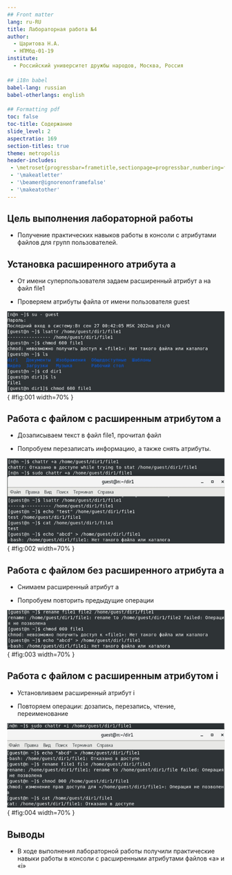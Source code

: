 ```yaml
---
## Front matter
lang: ru-RU
title: Лабораторная работа №4
author:
  - Царитова Н.А.
  - НПМбд-01-19
institute:
  - Российский университет дружбы народов, Москва, Россия

## i18n babel
babel-lang: russian
babel-otherlangs: english

## Formatting pdf
toc: false
toc-title: Содержание
slide_level: 2
aspectratio: 169
section-titles: true
theme: metropolis
header-includes:
 - \metroset{progressbar=frametitle,sectionpage=progressbar,numbering=fraction}
 - '\makeatletter'
 - '\beamer@ignorenonframefalse'
 - '\makeatother'
---
```


## Цель выполнения лабораторной работы

- Получение практических навыков работы в консоли с атрибутами файлов для групп пользователей.


## Установка расширенного атрибута a

- От имени суперпользователя задаем расширенный атрибут a на файл file1

- Проверяем атрибуты файла от имени пользователя guest


![Добавление расширенногго атрибута](image/1.jpg){ #fig:001 width=70% }

## Работа с файлом с расширенным атрибутом a
- Дозаписываем текст в файл file1, прочитал файл

- Попробуем перезаписать информацию, а также снять атрибуты.

![Работа с файлом от имени пользователя guest](image/2.jpg){ #fig:002 width=70% }

## Работа с файлом без расширенного атрибута a

- Снимаем расширенный атрибут a

- Попробуем повторить предыдущие операции

![Повторение операций без расширенного атрибута](image/3.jpg){ #fig:003 width=70% }

## Работа с файлом с расширенным атрибутом i

- Установливаем расширенный атрибут i

- Повторяем операции: дозапись, перезапись, чтение, переименование

![Повторение операций с атрибутом](image/4.jpg){ #fig:004 width=70% }


## Выводы

- В ходе выполнения лабораторной работы получили практические навыки работы в консоли с расширенными атрибутами файлов «а» и «i»



